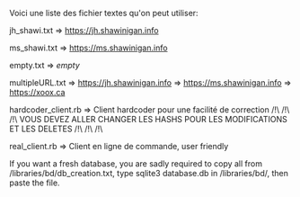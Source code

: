 Voici une liste des fichier textes qu'on peut utiliser:

jh_shawi.txt => https://jh.shawinigan.info

ms_shawi.txt => https://ms.shawinigan.info

empty.txt    => *empty*

multipleURL.txt => https://jh.shawinigan.info
                => https://ms.shawinigan.info
                => https://xoox.ca


hardcoder_client.rb => Client hardcoder pour une facilité de correction
    /!\ /!\ /!\     VOUS DEVEZ ALLER CHANGER LES HASHS POUR LES MODIFICATIONS ET LES DELETES /!\ /!\ /!\

real_client.rb      => Client en ligne de commande, user friendly

If you want a fresh database, you are sadly required to copy all from /libraries/bd/db_creation.txt,
    type sqlite3 database.db in /libraries/bd/,
    then paste the file.